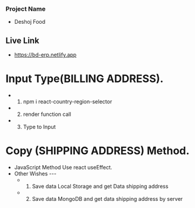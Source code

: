 ### Project Name

- Deshoj Food

## Live Link

- https://bd-erp.netlify.app

# Input Type(BILLING ADDRESS).

- 1. npm i react-country-region-selector
- 2. render function call
- 3. Type to Input

# Copy (SHIPPING ADDRESS) Method.

- JavaScript Method Use react useEffect.
- Other Wishes ---
  - 1.  Save data Local Storage and get Data shipping address
  - 2.  Save data MongoDB and get data shipping address by server
